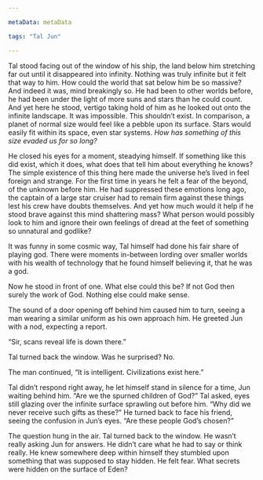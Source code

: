 ```yaml
---

metaData: metaData

tags: "Tal Jun"

---
```


Tal stood facing out of the window of his ship, the land below him stretching far out until it disappeared into infinity. Nothing was truly infinite but it felt that way to him. How could the world that sat below him be so massive? And indeed it was, mind breakingly so. He had been to other worlds before, he had been under the light of more suns and stars than he could count. And yet here he stood, vertigo taking hold of him as he looked out onto the infinite landscape. It was impossible. This shouldn’t exist. In comparison, a planet of normal size would feel like a pebble upon its surface. Stars would easily fit within its space, even star systems. *How has something of this size evaded us for so long?* 

He closed his eyes for a moment, steadying himself. If something like this did exist, which it does, what does that tell him about everything he knows? The simple existence of this thing here made the universe he’s lived in feel foreign and strange. For the first time in years he felt a fear of the beyond, of the unknown before him. He had suppressed these emotions long ago, the captain of a large star cruiser had to remain firm against these things lest his crew have doubts themselves. And yet how much would it help if he stood brave against this mind shattering mass? What person would possibly look to him and ignore their own feelings of dread at the feet of something so unnatural and godlike? 

It was funny in some cosmic way, Tal himself had done his fair share of playing god. There were moments in-between lording over smaller worlds with his wealth of technology that he found himself believing it, that he was a god. 

Now he stood in front of one. What else could this be? If not God then surely the work of God. Nothing else could make sense. 

The sound of a door opening off behind him caused him to turn, seeing a man wearing a similar uniform as his own approach him. He greeted Jun with a nod, expecting a report.

“Sir, scans reveal life is down there.”

Tal turned back the window. Was he surprised? No. 

The man continued, “It is intelligent. Civilizations exist here.”

Tal didn’t respond right away, he let himself stand in silence for a time, Jun waiting behind him. “Are we the spurned children of God?” Tal asked, eyes still glazing over the infinite surface sprawling out before him. “Why did we never receive such gifts as these?” He turned back to face his friend, seeing the confusion in Jun’s eyes. “Are these people God’s chosen?”

The question hung in the air. Tal turned back to the window. He wasn’t really asking Jun for answers. He didn’t care what he had to say or think really. He knew somewhere deep within himself they stumbled upon something that was supposed to stay hidden. He felt fear. What secrets were hidden on the surface of Eden?